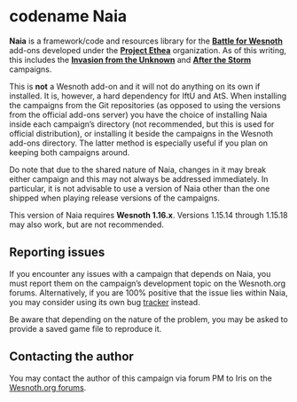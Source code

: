 codename Naia
================================================================================

**Naia** is a framework/code and resources library for the **[Battle for Wesnoth][1]**
add-ons developed under the **[Project Ethea][2]** organization. As of this writing,
this includes the **[Invasion from the Unknown][3]** and **[After the Storm][4]**
campaigns.

[1]: <https://www.wesnoth.org/>
[2]: <https://github.com/project-ethea/>
[3]: <https://github.com/project-ethea/Invasion_from_the_Unknown>
[4]: <https://github.com/project-ethea/After_the_Storm>

This is **not** a Wesnoth add-on and it will not do anything on its own if
installed. It is, however, a hard dependency for IftU and AtS. When installing
the campaigns from the Git repositories (as opposed to using the versions from
the official add-ons server) you have the choice of installing Naia inside each
campaign’s directory (not recommended, but this is used for official
distribution), or installing it beside the campaigns in the Wesnoth add-ons
directory. The latter method is especially useful if you plan on keeping both
campaigns around.

Do note that due to the shared nature of Naia, changes in it may break either
campaign and this may not always be addressed immediately. In particular, it is
not advisable to use a version of Naia other than the one shipped when playing
release versions of the campaigns.

This version of Naia requires **Wesnoth 1.16.x**. Versions 1.15.14 through
1.15.18 may also work, but are not recommended.


Reporting issues
--------------------------------------------------------------------------------

If you encounter any issues with a campaign that depends on Naia, you must
report them on the campaign’s development topic on the Wesnoth.org forums.
Alternatively, if you are 100% positive that the issue lies within Naia, you
may consider using its own bug [tracker][5] instead.

[5]: <https://github.com/project-ethea/Naia/issues>

Be aware that depending on the nature of the problem, you may be asked to
provide a saved game file to reproduce it.


Contacting the author
--------------------------------------------------------------------------------

You may contact the author of this campaign via forum PM to Iris on the
[Wesnoth.org forums][6].

[6]: <https://forums.wesnoth.org/>
